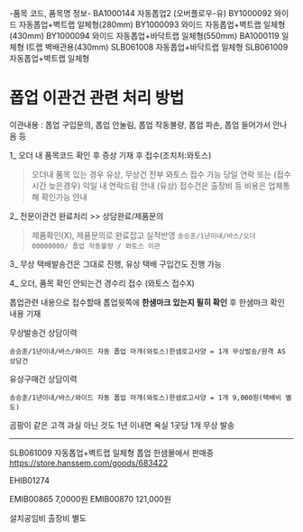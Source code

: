 -품목 코드, 품목명 정보-
BA1000144	자동폽업2 (오버플로우-유)
BY1000092	와이드 자동폽업+벽트랩 일체형(280mm)
BY1000093	와이드 자동폽업+벽트랩 일체형(430mm)
BY1000094	와이드 자동폽업+바닥트랩 일체형(550mm)
BA1000119	일체형 I트랩 벽배관용(430mm)
SLB061008	자동폽업+바닥트랩 일체형
SLB061009	자동폽업+벽트랩 일체형

# 폽업 이관건 관련 처리 방법
이관내용 : 폽업 구입문의, 폽업 안눌림, 폽업 작동불량, 폽업 파손, 폽업 들어가서 안나옴 등

1_ 오더 내 품목코드 확인 후
증상 기재 후 접수(조치처:와토스)
>오더내 품목 있는 경우 유상, 무상건 전부 와토스 접수 가능
>당일 연락 또는 (접수시간 늦은경우) 익일 내 연락드림 안내
>(유상) 접수건은 출장비 등 비용은 업체통해 확인가능 안내

2_ 전문이관건 완료처리 >> 상담완료/제품문의
>제품확인(X), 제품문의로 완료잡고 실적반영
>`송승훈/1년이내/바스/오더 00000000/ 폽업 작동불량 / 와토스 이관`

3_ 무상 택배발송건은 그대로 진행, 유상 택배 구입건도 진행 가능 

4_ 오더, 품목 확인 안되는건 경수리 접수 (와토스 접수X)

폽업관련 내용으로 접수할때 폽업윗쪽에 **한샘마크 있는지 필히 확인** 후
한샘마크 확인 내용 기재

무상발송건 상담이력
```
송승훈/1년이내/바스/와이드 자동 폽업 마개(와토스)한샘로고사양 = 1개 무상발송/원격 AS 상담건
```

유상구매건 상담이력
```
송승훈/1년이내/바스/와이드 자동 폽업 마개(와토스)한샘로고사양 = 1개 9,000원(택배비 별도)
```

곰팡이 같은 고객 과실 아닌 것도 1년 이내면
욕실 1곳당 1개 무상 발송

---

SLB061009 자동폽업+벽트랩 일체형 
폽업 한샘몰에서 판매중
https://store.hanssem.com/goods/683422

EHIB01274

EMIB00865  7,0000원
EMIB00870  121,000원

설치공임비 출장비 별도